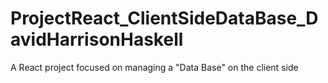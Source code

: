 # ProjectReact_ClientSideDataBase_DavidHarrisonHaskell
 A React project focused on managing a "Data Base" on the client side
 